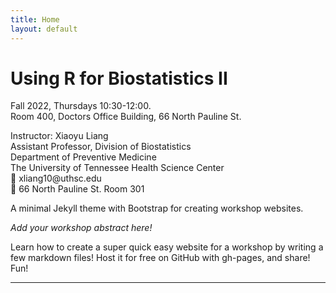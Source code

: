 ```yaml
---
title: Home
layout: default
---
```


# Using R for Biostatistics II

<p>
    Fall 2022, Thursdays 10:30-12:00.
    <br>
    Room 400, Doctors Office Building, 66 North Pauline St. 
</p>

<p class="address">
    Instructor: Xiaoyu Liang
    <br>
    Assistant Professor, Division of Biostatistics
    <br>
    Department of Preventive Medicine 
    <br>
    The University of Tennessee Health Science Center
    <br>
    📧 xliang10@uthsc.edu
    <br>
    💼 66 North Pauline St. Room 301
</p>

<!--{% include figure.html img="uidaho-workshop.jpg" alt="intro image here" caption="Library workshop" width="75%" %}-->

A minimal Jekyll theme with Bootstrap for creating workshop websites.

*Add your workshop abstract here!*

Learn how to create a super quick easy website for a workshop by writing a few markdown files! 
Host it for free on GitHub with gh-pages, and share!
Fun!

<!--*See also:* [workshop-template](https://evanwill.github.io/workshop-template/), original minimal version.-->

<!--{% include toc.html %}-->

<!--Hosted by [University of Idaho Library](http://www.lib.uidaho.edu/), {{ site.pub_year }}.-->

------

<!--{% include template/credits.html %}-->
